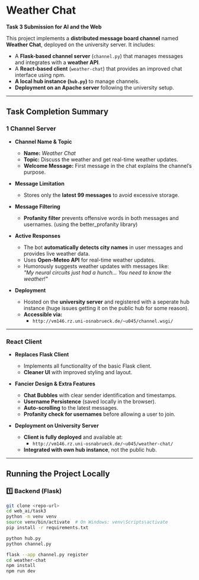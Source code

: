 # Weather Chat
**Task 3 Submission for AI and the Web**  

This project implements a **distributed message board channel** named **Weather Chat**, deployed on the university server. It includes:
- A **Flask-based channel server** (`channel.py`) that manages messages and integrates with a **weather API**.
- A **React-based client** (`weather-chat`) that provides an improved chat interface using npm.
- **A local hub instance (`hub.py`)** to manage channels.
- **Deployment on an Apache server** following the university setup.

---

## Task Completion Summary  

### **1️ Channel Server**
- **Channel Name & Topic**  
  - **Name:** *Weather Chat*  
  - **Topic:** Discuss the weather and get real-time weather updates.
  - **Welcome Message:** First message in the chat explains the channel’s purpose.

- **Message Limitation**  
  - Stores only the **latest 99 messages** to avoid excessive storage.

- **Message Filtering**  
  - **Profanity filter** prevents offensive words in both messages and usernames. (using the better_profanity library)

- **Active Responses**  
  - The bot **automatically detects city names** in user messages and provides live weather data.  
  - Uses **Open-Meteo API** for real-time weather updates.  
  - Humorously suggests weather updates with messages like:  
    *"My neural circuits just had a hunch... You need to know the weather!"*

- **Deployment**  
  - Hosted on the **university server** and registered with a seperate hub instance (huge issues getting it on the public hub for some reason).
  - **Accessible via:**  
    - `http://vm146.rz.uni-osnabrueck.de/~u045/channel.wsgi/`

---

### **React Client**
- **Replaces Flask Client**  
  - Implements all functionality of the basic Flask client.
  - **Cleaner UI** with improved styling and layout.

- **Fancier Design & Extra Features**
  - **Chat Bubbles** with clear sender identification and timestamps.
  - **Username Persistence** (saved locally in the browser).
  - **Auto-scrolling** to the latest messages.
  - **Profanity check for usernames** before allowing a user to join.

- **Deployment on University Server**  
  - **Client is fully deployed** and available at:  
    - `http://vm146.rz.uni-osnabrueck.de/~u045/weather-chat/`
  - **Integrated with own hub instance**, not the public hub.

---

## Running the Project Locally  

### **1️⃣ Backend (Flask)**
```sh
git clone <repo-url>
cd web_ai/task3
python -m venv venv
source venv/bin/activate  # On Windows: venv\Scripts\activate
pip install -r requirements.txt

python hub.py
python channel.py

flask --app channel.py register
cd weather-chat
npm install
npm run dev